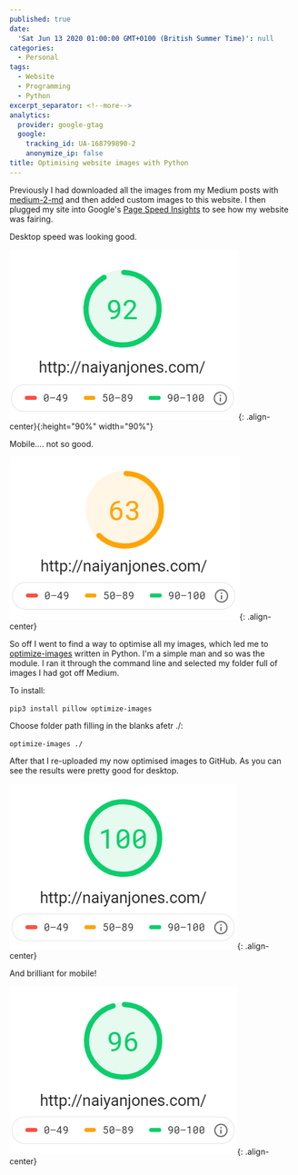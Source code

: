 ```yaml
---
published: true
date:
  'Sat Jun 13 2020 01:00:00 GMT+0100 (British Summer Time)': null
categories:
  - Personal
tags:
  - Website
  - Programming
  - Python
excerpt_separator: <!--more-->
analytics:
  provider: google-gtag
  google:
    tracking_id: UA-168799890-2
    anonymize_ip: false
title: Optimising website images with Python
---
```

Previously I had downloaded all the images from my Medium posts with [medium-2-md](https://www.gautamdhameja.com/medium-to-markdown-converter/) and then added custom images to this website. I then plugged my site into Google's [Page Speed Insights](https://developers.google.com/speed/pagespeed/insights/) to see how my website was fairing.

Desktop speed was looking good.

![image-center](/assets/images/desktop_before_opti.PNG){: .align-center}{:height="90%" width="90%"}

Mobile.... not so good.

![image-center](/assets/images/mobile_before_opti.PNG){: .align-center}

So off I went to find a way to optimise all my images, which led me to [optimize-images](https://pypi.org/project/optimize-images/) written in Python. I'm a simple man and so was the module. I ran it through the command line and selected my folder full of images I had got off Medium.

To install:

`pip3 install pillow optimize-images`

Choose folder path filling in the blanks afetr ./:

`optimize-images ./`

After that I re-uploaded my now optimised images to GitHub. As you can see the results were pretty good for desktop.

![image-center](/assets/images/desktop_after_opti.PNG){: .align-center}

And brilliant for mobile!

![image-center](/assets/images/mobile_after_opti.PNG){: .align-center}
